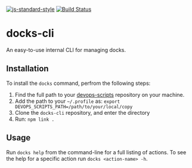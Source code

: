 [![js-standard-style](https://img.shields.io/badge/code%20style-standard-brightgreen.svg)](http://standardjs.com/)
[![Build Status](https://travis-ci.com/CodeNow/docks-cli.svg?token=CEnbe3bPEVFTjYa2MCtJ&branch=master)](https://travis-ci.com/CodeNow/docks-cli)

# docks-cli
An easy-to-use internal CLI for managing docks.

## Installation
To install the `docks` command, perfrom the following steps:

1. Find the full path to your [devops-scripts](https://github.com/codenow/devops-scripts) repository on your machine.
2. Add the path to your `~/.profile` as: `export DEVOPS_SCRIPTS_PATH=/path/to/your/local/copy`
3. Clone the `docks-cli` repository, and enter the directory
4. Run: `npm link .`

## Usage
Run `docks help` from the command-line for a full listing of actions. To see
the help for a specific action run `docks <action-name> -h`.
